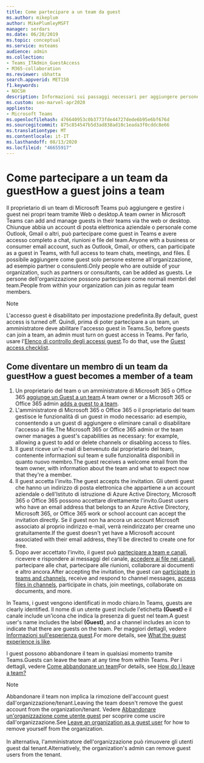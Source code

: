 ```yaml
---
title: Come partecipare a un team da guest
ms.author: mikeplum
author: MikePlumleyMSFT
manager: serdars
ms.date: 06/20/2019
ms.topic: conceptual
ms.service: msteams
audience: admin
ms.collection:
- Teams_ITAdmin_GuestAccess
- M365-collaboration
ms.reviewer: sbhatta
search.appverid: MET150
f1.keywords:
- NOCSH
description: Informazioni sui passaggi necessari per aggiungere persone esterne all'organizzazione come guest di un team in Microsoft Teams.
ms.custom: seo-marvel-apr2020
appliesto:
- Microsoft Teams
ms.openlocfilehash: 476640953c0b3773fde44727dede6b95e6bf676d
ms.sourcegitcommit: 875c854547b5d3ad838ad10c1eada3f0cddc8e66
ms.translationtype: MT
ms.contentlocale: it-IT
ms.lasthandoff: 08/13/2020
ms.locfileid: "46655917"
---
```

<a name="how-a-guest-joins-a-team"></a><span data-ttu-id="8a608-103">Come partecipare a un team da guest</span><span class="sxs-lookup"><span data-stu-id="8a608-103">How a guest joins a team</span></span>
========================

<span data-ttu-id="8a608-104">Il proprietario di un team di Microsoft Teams può aggiungere e gestire i guest nei propri team tramite Web o desktop.</span><span class="sxs-lookup"><span data-stu-id="8a608-104">A team owner in Microsoft Teams can add and manage guests in their teams via the web or desktop.</span></span> <span data-ttu-id="8a608-105">Chiunque abbia un account di posta elettronica aziendale o personale come Outlook, Gmail o altri, può partecipare come guest in Teams e avere accesso completo a chat, riunioni e file del team.</span><span class="sxs-lookup"><span data-stu-id="8a608-105">Anyone with a business or consumer email account, such as Outlook, Gmail, or others, can participate as a guest in Teams, with full access to team chats, meetings, and files.</span></span> <span data-ttu-id="8a608-106">È possibile aggiungere come guest solo persone esterne all'organizzazione, ad esempio partner o consulenti.</span><span class="sxs-lookup"><span data-stu-id="8a608-106">Only people who are outside of your organization, such as partners or consultants, can be added as guests.</span></span> <span data-ttu-id="8a608-107">Le persone dell'organizzazione possono partecipare come normali membri del team.</span><span class="sxs-lookup"><span data-stu-id="8a608-107">People from within your organization can join as regular team members.</span></span>
  
> [!NOTE]
> <span data-ttu-id="8a608-108">L'accesso guest è disabilitato per impostazione predefinita.</span><span class="sxs-lookup"><span data-stu-id="8a608-108">By default, guest access is turned off.</span></span> <span data-ttu-id="8a608-109">Quindi, prima di poter partecipare a un team, un amministratore deve abilitare l'accesso guest in Teams.</span><span class="sxs-lookup"><span data-stu-id="8a608-109">So, before guests can join a team, an admin must turn on guest access in Teams.</span></span> <span data-ttu-id="8a608-110">Per farlo, usare l'[Elenco di controllo degli accessi guest](guest-access-checklist.md).</span><span class="sxs-lookup"><span data-stu-id="8a608-110">To do that, use the [Guest access checklist](guest-access-checklist.md).</span></span> 
  
## <a name="how-a-guest-becomes-a-member-of-a-team"></a><span data-ttu-id="8a608-111">Come diventare un membro di un team da guest</span><span class="sxs-lookup"><span data-stu-id="8a608-111">How a guest becomes a member of a team</span></span>

1. <span data-ttu-id="8a608-112">Un proprietario del team o un amministratore di Microsoft 365 o Office 365 [aggiunge un Guest a un team](https://support.office.com/article/add-guests-to-a-team-fccb4fa6-f864-4508-bdde-256e7384a14f).</span><span class="sxs-lookup"><span data-stu-id="8a608-112">A team owner or a Microsoft 365 or Office 365 admin [adds a guest to a team](https://support.office.com/article/add-guests-to-a-team-fccb4fa6-f864-4508-bdde-256e7384a14f).</span></span>
1. <span data-ttu-id="8a608-113">L'amministratore di Microsoft 365 o Office 365 o il proprietario del team gestisce le funzionalità di un guest in modo necessario: ad esempio, consentendo a un guest di aggiungere o eliminare canali o disabilitare l'accesso ai file.</span><span class="sxs-lookup"><span data-stu-id="8a608-113">The Microsoft 365 or Office 365 admin or the team owner manages a guest's capabilities as necessary: for example, allowing a guest to add or delete channels or disabling access to files.</span></span>
1. <span data-ttu-id="8a608-114">Il guest riceve un'e-mail di benvenuto dal proprietario del team, contenente informazioni sul team e sulle funzionalità disponibili in quanto nuovo membro.</span><span class="sxs-lookup"><span data-stu-id="8a608-114">The guest receives a welcome email from the team owner, with information about the team and what to expect now that they're a member.</span></span> 
1. <span data-ttu-id="8a608-115">Il guest accetta l'invito.</span><span class="sxs-lookup"><span data-stu-id="8a608-115">The guest accepts the invitation.</span></span>
  <span data-ttu-id="8a608-116">Gli utenti guest che hanno un indirizzo di posta elettronica che appartiene a un account aziendale o dell'Istituto di istruzione di Azure Active Directory, Microsoft 365 o Office 365 possono accettare direttamente l'invito.</span><span class="sxs-lookup"><span data-stu-id="8a608-116">Guest users who have an email address that belongs to an Azure Active Directory, Microsoft 365, or Office 365 work or school account can accept the invitation directly.</span></span> 
  <span data-ttu-id="8a608-117">Se il guest non ha ancora un account Microsoft associato al proprio indirizzo e-mail, verrà reindirizzato per crearne uno gratuitamente.</span><span class="sxs-lookup"><span data-stu-id="8a608-117">If the guest doesn't yet have a Microsoft account associated with their email address, they'll be directed to create one for free.</span></span> 
1. <span data-ttu-id="8a608-118">Dopo aver accettato l'invito, il guest può [partecipare a team e canali](https://support.office.com/article/teams-and-channels-df38ae23-8f85-46d3-b071-cb11b9de5499), ricevere e rispondere ai messaggi del canale, [accedere ai file nei canali](https://support.office.com/article/access-files-in-channels-c593c78a-27c4-4661-a598-682baa30ca7e), partecipare alle chat, partecipare alle riunioni, collaborare ai documenti e altro ancora.</span><span class="sxs-lookup"><span data-stu-id="8a608-118">After accepting the invitation, the guest can [participate in teams and channels](https://support.office.com/article/teams-and-channels-df38ae23-8f85-46d3-b071-cb11b9de5499), receive and respond to channel messages, [access files in channels](https://support.office.com/article/access-files-in-channels-c593c78a-27c4-4661-a598-682baa30ca7e), participate in chats, join meetings, collaborate on documents, and more.</span></span> 

<span data-ttu-id="8a608-119">In Teams, i guest vengono identificati in modo chiaro.</span><span class="sxs-lookup"><span data-stu-id="8a608-119">In Teams, guests are clearly identified.</span></span> <span data-ttu-id="8a608-120">Il nome di un utente guest include l'etichetta **(Guest)** e il canale include un'icona che indica la presenza di guest nel team.</span><span class="sxs-lookup"><span data-stu-id="8a608-120">A guest user's name includes the label **(Guest)**, and a channel includes an icon to indicate that there are guests on the team.</span></span> <span data-ttu-id="8a608-121">Per maggiori dettagli, vedere [Informazioni sull'esperienza guest](guest-experience.md).</span><span class="sxs-lookup"><span data-stu-id="8a608-121">For more details, see [What the guest experience is like](guest-experience.md).</span></span>
  
<span data-ttu-id="8a608-122">I guest possono abbandonare il team in qualsiasi momento tramite Teams.</span><span class="sxs-lookup"><span data-stu-id="8a608-122">Guests can leave the team at any time from within Teams.</span></span> <span data-ttu-id="8a608-123">Per i dettagli, vedere [Come abbandonare un team](https://support.office.com/article/leave-a-team-e481005d-3ec6-4694-b300-375472ba4076)</span><span class="sxs-lookup"><span data-stu-id="8a608-123">For details, see  [How do I leave a team?](https://support.office.com/article/leave-a-team-e481005d-3ec6-4694-b300-375472ba4076)</span></span>

> [!NOTE]
> <span data-ttu-id="8a608-124">Abbandonare il team non implica la rimozione dell'account guest dall'organizzazione/tenant.</span><span class="sxs-lookup"><span data-stu-id="8a608-124">Leaving the team doesn't remove the guest account from the organization/tenant.</span></span> <span data-ttu-id="8a608-125">Vedere [Abbandonare un'organizzazione come utente guest](https://docs.microsoft.com/azure/active-directory/b2b/leave-the-organization) per scoprire come uscire dall'organizzazione.</span><span class="sxs-lookup"><span data-stu-id="8a608-125">See [Leave an organization as a guest user](https://docs.microsoft.com/azure/active-directory/b2b/leave-the-organization) for how to remove yourself from the organization.</span></span> <br><br><span data-ttu-id="8a608-126">In alternativa, l'amministratore dell'organizzazione può rimuovere gli utenti guest dal tenant.</span><span class="sxs-lookup"><span data-stu-id="8a608-126">Alternatively, the organization's admin can remove guest users from the tenant.</span></span>

